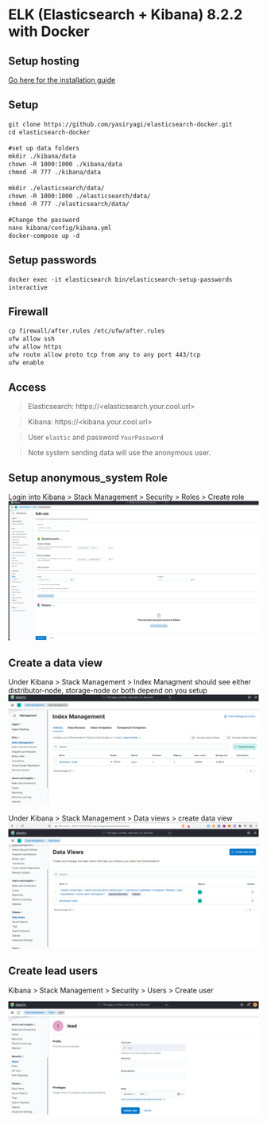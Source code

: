 # ELK (Elasticsearch + Kibana) 8.2.2 with Docker



## Setup hosting
[Go here for the installation guide](./hosting/README.md)


## Setup
```
git clone https://github.com/yasiryagi/elasticsearch-docker.git
cd elasticsearch-docker

#set up data folders
mkdir ./kibana/data
chown -R 1000:1000 ./kibana/data
chmod -R 777 ./kibana/data

mkdir ./elasticsearch/data/
chown -R 1000:1000 ./elasticsearch/data/
chmod -R 777 ./elasticsearch/data/

#Change the password
nano kibana/config/kibana.yml
docker-compose up -d
```

## Setup passwords

```
docker exec -it elasticsearch bin/elasticsearch-setup-passwords interactive
```

## Firewall

```
cp firewall/after.rules /etc/ufw/after.rules
ufw allow ssh
ufw allow https
ufw route allow proto tcp from any to any port 443/tcp
ufw enable
```

## Access 
 
> Elasticsearch: https://<elasticsearch.your.cool.url>

> Kibana: https://<kibana.your.cool.url>

> User `elastic` and password `YourPassword` 

> Note system sending data will use the anonymous user. 

## Setup  anonymous_system Role

Login into Kibana > Stack Management > Security > Roles > Create role
![Role](./pics/elasticsearch_3.PNG)


## Create a data view 

Under Kibana > Stack Management > Index Managment should see either distributor-node, storage-node or both depend on you setup
![Index](./pics/elasticsearch_1.PNG)

Under Kibana > Stack Management > Data views > create data view 
![data view](./pics/elasticsearch_2.PNG) 


## Create lead users

Kibana > Stack Management > Security > Users > Create user

![lead](./pics/elasticsearch_4.PNG)


